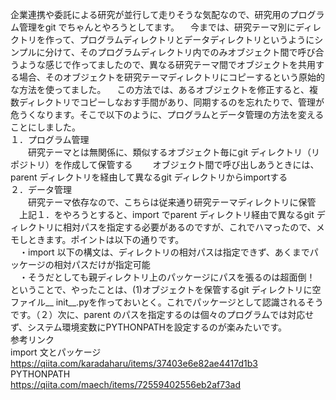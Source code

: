 企業連携や委託による研究が並行して走りそうな気配なので、研究用のプログラム管理をgit でちゃんとやろうとしてます。
　今までは、研究テーマ別にディレクトリを作って、プログラムディレクトリとデータディレクトリというようにシンプルに分けて、そのプログラムディレクトリ内でのみオブジェクト間で呼び合うような感じで作ってましたので、異なる研究テーマ間でオブジェクトを共用する場合、そのオブジェクトを研究テーマディレクトリにコピーするという原始的な方法を使ってました。
　この方法では、あるオブジェクトを修正すると、複数ディレクトリでコピーしなおす手間があり、同期するのを忘れたりで、管理が危うくなります。そこで以下のように、プログラムとデータ管理の方法を変えることにしました。  
１．プログラム管理  
　　研究テーマとは無関係に、類似するオブジェクト毎にgit ディレクトリ（リポジトリ）を作成して保管する
　　オブジェクト間で呼び出しあうときには、parent ディレクトリを経由して異なるgit ディレクトリからimportする  
２．データ管理  
　　研究テーマ依存なので、こちらは従来通り研究テーマディレクトリに保管
　上記１．をやろうとすると、import でparent ディレクトリ経由で異なるgit ディレクトリに相対パスを指定する必要があるのですが、これでハマったので、メモしときます。ポイントは以下の通りです。  
　・import 以下の構文は、ディレクトリの相対パスは指定できず、あくまでパッケージの相対パスだけが指定可能  
　・そうだとしても親ディレクトリ上のパッケージにパスを張るのは超面倒！  
ということで、やったことは、(1)オブジェクトを保管するgit ディレクトリに空ファイル__ init__.pyを作っておいとく。これでパッケージとして認識されるそうです。（２）次に、parent のパスを指定するのは個々のプログラムでは対応せず、システム環境変数にPYTHONPATHを設定するのが楽みたいです。  
参考リンク  
import 文とパッケージ  
https://qiita.com/karadaharu/items/37403e6e82ae4417d1b3  
PYTHONPATH  
https://qiita.com/maech/items/72559402556eb2af73ad  
